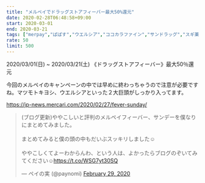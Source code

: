 ```yaml
---
title: "メルペイでドラッグストアフィーバー最大50%還元"
date: 2020-02-28T06:48:58+09:00
start: 2020-03-01
end: 2020-03-21
tags: ["merpay","ぱぱす","ウエルシア","ココカラファイン","サンドラッグ","スギ薬局","セイムス","ダイコクドラック","トモズ","マツモトキヨシ","ライフ"]
rate: 50
limit: 500
---
```


2020/03/01(日) ~ 2020/03/21(土)
《ドラッグストアフィーバー》最大50％還元

今回のメルペイのキャンペーンの中では早めに終わっちゃうので注意が必要ですね。マツモトキヨシ、ウエルシアといった２大巨頭がしっかり入ってます。

https://jp-news.mercari.com/2020/02/27/fever-sunday/

<blockquote class="twitter-tweet"><p lang="ja" dir="ltr">(ブログ更新)ややこしいと評判のメルペイフィーバー、サンデーを僕なりにまとめてみました。<br><br>まとめてみると僕の頭の中もだいぶスッキリしました☺️<br><br>ややこしくてよーわからんわ、という人は、よかったらブログのぞいてみてください☺️<a href="https://t.co/WSG7yt30SQ">https://t.co/WSG7yt30SQ</a></p>&mdash; ペイの実 (@paynomi) <a href="https://twitter.com/paynomi/status/1233806877663719424?ref_src=twsrc%5Etfw">February 29, 2020</a></blockquote> <script async src="https://platform.twitter.com/widgets.js" charset="utf-8"></script>
